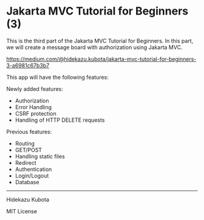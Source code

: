 # Jakarta MVC Tutorial for Beginners (3)

This is the third part of the Jakarta MVC Tutorial for Beginners.
In this part, we will create a message board with authorization using Jakarta MVC.

https://medium.com/@hidekazu.kubota/jakarta-mvc-tutorial-for-beginners-3-a6981c67b3b7

This app will have the following features:

Newly added features:
- Authorization
- Error Handling 
- CSRF protection
- Handling of HTTP DELETE requests

Previous features:
- Routing
- GET/POST
- Handling static files
- Redirect
- Authentication
- Login/Logout
- Database

---
Hidekazu Kubota

MIT License
